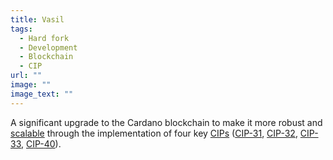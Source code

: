 ```yaml
---
title: Vasil
tags:
  - Hard fork
  - Development
  - Blockchain
  - CIP
url: ""
image: ""
image_text: ""
---
```


A significant upgrade to the Cardano blockchain to make it more robust and [scalable](https://www.essentialcardano.io/glossary/scalability) through the implementation of four key [CIPs](https://www.essentialcardano.io/glossary/cip) ([CIP-31](https://cips.cardano.org/cips/cip31/), [CIP-32](https://cips.cardano.org/cips/cip32/), [CIP-33](https://cips.cardano.org/cips/cip33/), [CIP-40](https://github.com/cardano-foundation/CIPs/pull/216)).
